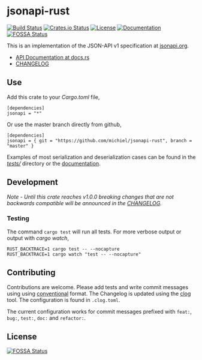 # jsonapi-rust

[![Build Status](https://travis-ci.org/michiel/jsonapi-rust.svg?branch=master)](https://travis-ci.org/michiel/jsonapi-rust)
[![Crates.io Status](http://meritbadge.herokuapp.com/jsonapi)](https://crates.io/crates/jsonapi)
[![License](https://img.shields.io/badge/license-MIT-blue.svg)](https://raw.githubusercontent.com/michiel/jsonapi-rust/master/LICENSE)
[![Documentation](https://docs.rs/jsonapi/badge.svg)](https://docs.rs/jsonapi)
[![FOSSA Status](https://app.fossa.io/api/projects/git%2Bgithub.com%2Fmichiel%2Fjsonapi-rust.svg?type=shield)](https://app.fossa.io/projects/git%2Bgithub.com%2Fmichiel%2Fjsonapi-rust?ref=badge_shield)

This is an implementation of the JSON-API v1 specification at [jsonapi.org](http://jsonapi.org/).

  * [API Documentation at docs.rs](https://docs.rs/jsonapi)
  * [CHANGELOG](https://github.com/michiel/jsonapi-rust/blob/master/CHANGELOG.md)

## Use

Add this crate to your _Cargo.toml_ file,

    [dependencies]
    jsonapi = "*"

Or use the master branch directly from github,

    [dependencies]
    jsonapi = { git = "https://github.com/michiel/jsonapi-rust", branch = "master" }

Examples of most serialization and deserialization cases can be found in the [_tests/_](https://github.com/michiel/jsonapi-rust/tree/master/tests) directory or the [documentation](https://docs.rs/jsonapi).

## Development

_Note - Until this crate reaches v1.0.0 breaking changes that are not backwards compatible will be announced in the [CHANGELOG](https://github.com/michiel/jsonapi-rust/blob/master/CHANGELOG.md)._

### Testing

The command `cargo test` will run all tests. For more verbose output or output with _cargo watch_,

    RUST_BACKTRACE=1 cargo test -- --nocapture
    RUST_BACKTRACE=1 cargo watch "test -- --nocapture"

## Contributing

Contributions are welcome. Please add tests and write commit messages using 
using [conventional](https://github.com/conventional-changelog/conventional-changelog/blob/a5505865ff3dd710cf757f50530e73ef0ca641da/conventions/angular.md) format. The Changelog is updated using the [clog](https://github.com/clog-tool/clog-cli) tool. The configuration is found in `.clog.toml`.

The current configuration works for commit messages prefixed with `feat:`, `bug:`, `test:`, `doc:` and `refactor:`.




## License
[![FOSSA Status](https://app.fossa.io/api/projects/git%2Bgithub.com%2Fmichiel%2Fjsonapi-rust.svg?type=large)](https://app.fossa.io/projects/git%2Bgithub.com%2Fmichiel%2Fjsonapi-rust?ref=badge_large)
